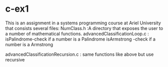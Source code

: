 # c-ex1
This is an assignment in a systems programming course at Ariel University that consists several files:
NumClass.h :A directory that exposes the user to a number of mathematical functions.
advancedClassificationLoop.c :
isPalindrome-check if a number is a Palindrome
isArmstrong -check if a number is a Armstrong

advancedClassificationRecursion.c :
same functions like above but use recursive
